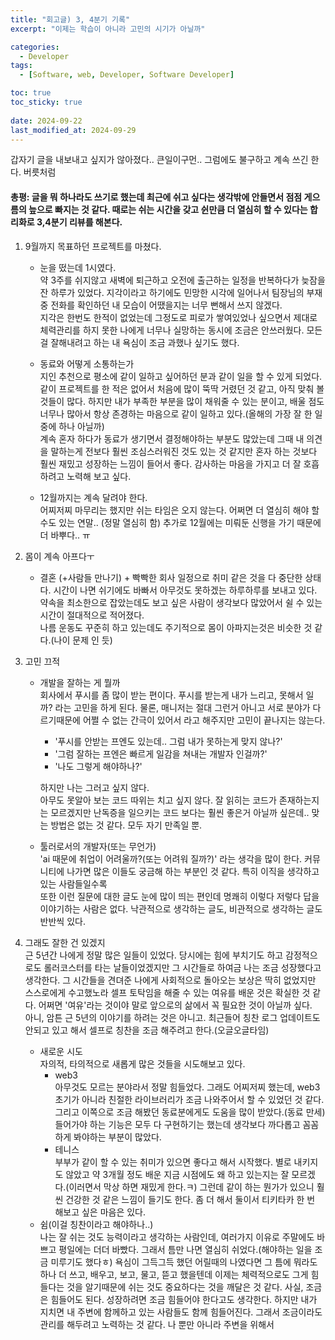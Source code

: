```yaml
---
title: "회고글) 3, 4분기 기록"
excerpt: "이제는 학습이 아니라 고민의 시기가 아닐까"

categories:
  - Developer
tags:
  - [Software, web, Developer, Software Developer]

toc: true
toc_sticky: true
 
date: 2024-09-22
last_modified_at: 2024-09-29
---   
```


갑자기 글을 내보내고 싶지가 않아졌다.. 큰일이구먼.. 그럼에도 불구하고 계속 쓰긴 한다. 버릇처럼

#### 총평: 글을 뭐 하나라도 쓰기로 했는데 최근에 쉬고 싶다는 생각밖에 안들면서 점점 게으름의 늪으로 빠지는 것 같다. 때로는 쉬는 시간을 갖고 쉰만큼 더 열심히 할 수 있다는 합리화로 3,4분기 리뷰를 해본다.

1. 9월까지 목표하던 프로젝트를 마쳤다.     
    - 눈을 떴는데 1시였다.    
    약 3주를 쉬지않고 새벽에 퇴근하고 오전에 출근하는 일정을 반복하다가 늦잠을 잔 하루가 있었다. 지각이라고 하기에도 민망한 시각에 일어나서 팀장님의 부재중 전화를 확인하던 내 모습이 어땠을지는 너무 뻔해서 쓰지 않겠다.    
    지각은 한번도 한적이 없었는데 그정도로 피로가 쌓여있었나 싶으면서 제대로 체력관리를 하지 못한 나에게 너무나 실망하는 동시에 조금은 안쓰러웠다. 모든걸 잘해내려고 하는 내 욕심이 조금 과했나 싶기도 했다.      

    - 동료와 어떻게 소통하는가    
    지인 추천으로 평소에 같이 일하고 싶어하던 분과 같이 일을 할 수 있게 되었다. 같이 프로젝트를 한 적은 없어서 처음에 많이 뚝딱 거렸던 것 같고, 아직 맞춰 볼 것들이 많다. 하지만 내가 부족한 부분을 많이 채워줄 수 있는 분이고, 배울 점도 너무나 많아서 항상 존경하는 마음으로 같이 일하고 있다.(올해의 가장 잘 한 일 중에 하나 아닐까)    
    계속 혼자 하다가 동료가 생기면서 결정해야하는 부분도 많았는데 그때 내 의견을 말하는게 전보다 훨씬 조심스러워진 것도 있는 것 같지만 혼자 하는 것보다 훨씬 재밌고 성장하는 느낌이 들어서 좋다. 감사하는 마음을 가지고 더 잘 호흡하려고 노력해 보고 싶다.

    - 12월까지는 계속 달려야 한다.      
    어찌저찌 마무리는 했지만 쉬는 타임은 오지 않는다. 어쩌면 더 열심히 해야 할 수도 있는 연말.. (정말 열심히 함) 추가로 12월에는 미뤄둔 신행을 가기 때문에 더 바뿌다.. ㅠ

1. 몸이 계속 아프다ㅜ
    - 결혼 (+사람들 만나기) + 빡빡한 회사 일정으로 취미 같은 것을 다 중단한 상태다. 시간이 나면 쉬기에도 바빠서 아무것도 못하겠는 하루하루를 보내고 있다.
    약속을 최소한으로 잡았는데도 보고 싶은 사람이 생각보다 많았어서 쉴 수 있는 시간이 절대적으로 적어졌다.    
    나름 운동도 꾸준히 하고 있는데도 주기적으로 몸이 아파지는것은 비슷한 것 같다.(나이 문제 인 듯)
    

1. 고민 끄적
    - 개발을 잘하는 게 뭘까    
      회사에서 푸시를 좀 많이 받는 편이다. 푸시를 받는게 내가 느리고, 못해서 일까? 라는 고민을 하게 된다. 물론, 매니저는 절대 그런거 아니고 서로 분야가 다르기때문에 어쩔 수 없는 간극이 있어서 라고 해주지만 고민이 끝나지는 않는다.    
      - '푸시를 안받는 프엔도 있는데.. 그럼 내가 못하는게 맞지 않나?'    
      - '그럼 잘하는 프엔은 빠르게 일감을 쳐내는 개발자 인걸까?'    
      - '나도 그렇게 해야하나?'     
           
      하지만 나는 그러고 싶지 않다.     
      아무도 못알아 보는 코드 따위는 치고 싶지 않다. 잘 읽히는 코드가 존재하는지는 모르겠지만 난독증을 일으키는 코드 보다는 훨씬 좋은거 아닐까 싶은데.. 맞는 방법은 없는 것 같다. 모두 자기 만족일 뿐.

    - 툴러로서의 개발자(또는 무언가)     
      'ai 때문에 취업이 어려울까?(또는 어려워 질까?)' 라는 생각을 많이 한다. 커뮤니티에 나가면 많은 이들도 궁금해 하는 부분인 것 같다. 특히 이직을 생각하고 있는 사람들일수록     
      또한 이런 질문에 대한 글도 눈에 많이 띄는 편인데 명쾌히 이렇다 저렇다 답을 이야기하는 사람은 없다. 낙관적으로 생각하는 글도, 비관적으로 생각하는 글도 반반씩 있다. 

1. 그래도 잘한 건 있겠지    
    근 5년간 나에게 정말 많은 일들이 있었다. 당시에는 힘에 부치기도 하고 감정적으로도 롤러코스터를 타는 날들이었겠지만 그 시간들로 하여금 나는 조금 성장했다고 생각한다. 그 시간들을 견뎌준 나에게 사회적으로 돌아오는 보상은 딱히 없었지만 스스로에게 수고했노라 셀프 토탁임을 해줄 수 있는 여유를 배운 것은 확실한 것 같다. 어쩌면 '여유'라는 것이야 말로 앞으로의 삶에서 꼭 필요한 것이 아닐까 싶다.     
    아니, 암튼 근 5년의 이야기를 하려는 것은 아니고. 최근들어 칭찬 로그 업데이트도 안되고 있고 해서 셀프로 칭찬을 조금 해주려고 한다.(오글오글타임)     
    - 새로운 시도    
      자의적, 타의적으로 새롭게 많은 것들을 시도해보고 있다. 
      - web3     
        아무것도 모르는 분야라서 정말 힘들었다. 그래도 어찌저찌 했는데, web3 초기가 아니라 친절한 라이브러리가 조금 나와주어서 할 수 있었던 것 같다. 그리고 이쪽으로 조금 해봤던 동료분에게도 도움을 많이 받았다.(동료 만세)    
        들어가야 하는 기능은 모두 다 구현하기는 했는데 생각보다 까다롭고 꼼꼼하게 봐야하는 부분이 많았다. 
      - 테니스     
        부부가 같이 할 수 있는 취미가 있으면 좋다고 해서 시작했다. 별로 내키지도 않았고 약 3개월 정도 배운 지금 시점에도 왜 하고 있는지는 잘 모르겠다.(이러면서 막상 하면 재밌게 한다.ㅋ) 그런데 같이 하는 뭔가가 있으니 훨씬 건강한 것 같은 느낌이 들기도 한다. 좀 더 해서 둘이서 티키타카 한 번 해보고 싶은 마음은 있다.
    - 쉼(이걸 칭찬이라고 해야하나..)    
      나는 잘 쉬는 것도 능력이라고 생각하는 사람인데, 여러가지 이유로 주말에도 바쁘고 평일에는 더더 바빴다. 그래서 틈만 나면 열심히 쉬었다.(해야하는 일을 조금 미루기도 했다ㅎ) 욕심이 그득그득 했던 어릴때의 나였다면 그 틈에 뭐라도 하나 더 쓰고, 배우고, 보고, 물고, 뜯고 했을텐데 이제는 체력적으로도 그게 힘들다는 것을 알기때문에 쉬는 것도 중요하다는 것을 깨달은 것 같다. 사실, 조금은 힘들어도 된다. 성장하려면 조금 힘들어야 한다고도 생각한다. 하지만 내가 지치면 내 주변에 함께하고 있는 사람들도 함께 힘들어진다. 그래서 조금이라도 관리를 해두려고 노력하는 것 같다. 나 뿐만 아니라 주변을 위해서